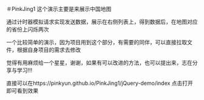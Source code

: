 ＃PinkJing1
这个演示主要是来展示中国地图     

通过计时器模拟请求实现发送数据，展示在右侧列表上，得到数据后，在地图对应的省份上闪烁两次

一个比较简单的演示，因为项目用到这个部分，有需要的同伴，可以直接拉取文件，根据自身项目的需求去修改



觉得有用麻烦给一个星星，谢谢，如果有可以改进的方法，也可以提出来，志在分享与学习!!!

直接可以在https://pinkyun.github.io/PinkJing1/jQuery-demo/index
点击打开即可看到效果

